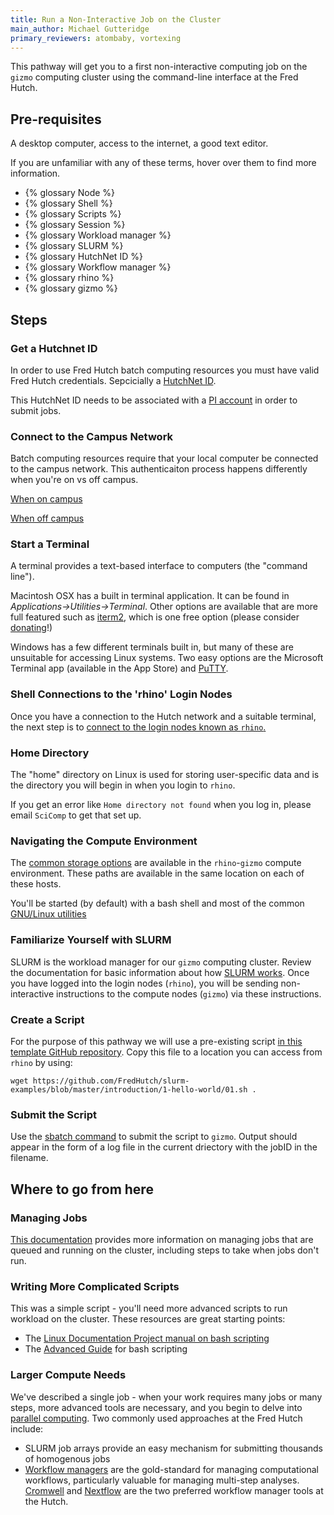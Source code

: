 ```yaml
---
title: Run a Non-Interactive Job on the Cluster
main_author: Michael Gutteridge
primary_reviewers: atombaby, vortexing
---
```


This pathway will get you to a first non-interactive computing job on the `gizmo` computing cluster using the command-line interface at the Fred Hutch.  

## Pre-requisites
A desktop computer, access to the internet, a good text editor.

If you are unfamiliar with any of these terms, hover over them to find more information.  
 - {% glossary Node %}
 - {% glossary Shell %}
 - {% glossary Scripts %}
 - {% glossary Session %}
 - {% glossary Workload manager %}
 - {% glossary SLURM %}
 - {% glossary HutchNet ID %}
 - {% glossary Workflow manager %}
 - {% glossary rhino %}
 - {% glossary gizmo %}

## Steps

### Get a Hutchnet ID
In order to use Fred Hutch batch computing resources you must have valid Fred Hutch credentials.  Sepcicially a [HutchNet ID](/scicomputing/access_credentials/#hutchnet-id).

This HutchNet ID needs to be associated with a [PI account](scicomputing/access_credentials/#accessing-slurm-clusters) in order to submit jobs. 


### Connect to the Campus Network
Batch computing resources require that your local computer be connected to the campus network.  This authenticaiton process happens differently when you're on vs off campus. 

[When on campus](https://centernet.fredhutch.org/cn/u/center-it/help-desk/connecting-to-wifi.html)

[When off campus](https://centernet.fredhutch.org/cn/u/center-it/help-desk/vpn.html)

### Start a Terminal

A terminal provides a text-based interface to computers (the "command line").

Macintosh OSX has a built in terminal application. It can be found in _Applications->Utilities->Terminal_.  Other options are available that are more full featured such as [iterm2](https://iterm2.com/), which is one free option (please consider [donating](https://iterm2.com/donate.html)!)

Windows has a few different terminals built in, but many of these are unsuitable for accessing Linux systems.  Two easy options are the Microsoft Terminal app (available in the App Store) and [PuTTY](scicomputing/access_methods/#windows).

### Shell Connections to the 'rhino' Login Nodes

Once you have a connection to the Hutch network and a suitable terminal, the next step is to [connect to the login nodes known as `rhino`.](scicomputing/access_methods/#ssh-connections)

### Home Directory

The "home" directory on Linux is used for storing user-specific data and is the directory you will begin in when you login to `rhino`.

If you get an error like `Home directory not found` when you log in, please email `SciComp` to get that set up.


### Navigating the Compute Environment

The [common storage options](scicomputing/store_posix.md) are available in the `rhino`-`gizmo` compute environment. These paths are available in the same location on each of these hosts.

You'll be started (by default) with a bash shell and most of the common [GNU/Linux utilities](https://tldp.org/LDP/GNU-Linux-Tools-Summary/html/index.html)

### Familiarize Yourself with SLURM
SLURM is the workload manager for our `gizmo` computing cluster.  Review the documentation for basic information about how [SLURM works](scicomputing/compute_jobs/#basic-slurm-terminology).  Once you have logged into the login nodes (`rhino`), you will be sending non-interactive instructions to the compute nodes (`gizmo`) via these instructions.  

### Create a Script

For the purpose of this pathway we will use a pre-existing script [in this template GitHub repository](https://github.com/FredHutch/slurm-examples/blob/master/introduction/1-hello-world/01.sh). Copy this file to a location you can access from `rhino` by using:
```
wget https://github.com/FredHutch/slurm-examples/blob/master/introduction/1-hello-world/01.sh .
```

### Submit the Script

Use the [sbatch command](scicomputing/compute_jobs/#submitting-jobs) to submit the script to `gizmo`.  Output should appear in the form of a log file in the current driectory with the jobID in the filename.  

## Where to go from here

### Managing Jobs

[This documentation](scicomputing/compute_jobs/#managing-jobs) provides more information on managing jobs that are queued and running on the cluster, including steps to take when jobs don't run.

### Writing More Complicated Scripts

This was a simple script - you'll need more advanced scripts to run workload on the cluster. These resources are great starting points:

 - The [Linux Documentation Project manual on bash scripting](https://tldp.org/LDP/Bash-Beginners-Guide/html/index.html)
 - The [Advanced Guide](https://tldp.org/LDP/abs/html/index.html) for bash scripting

### Larger Compute Needs

We've described a single job - when your work requires many jobs or many steps, more advanced tools are necessary, and you begin to delve into [parallel computing](/scicomputing/compute_parallel/).  Two commonly used approaches at the Fred Hutch include:

 - SLURM job arrays provide an easy mechanism for submitting thousands of homogenous jobs
 - [Workflow managers](/scicomputing/compute_parallel/#workflow-managers) are the gold-standard for managing computational workflows, particularly valuable for managing multi-step analyses.  [Cromwell](/compdemos/Cromwell/) and [Nextflow](/compdemos/nextflow/) are the two preferred workflow manager tools at the Hutch.  

